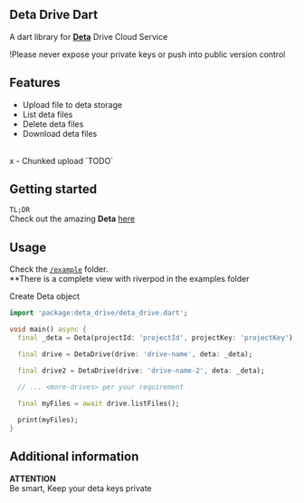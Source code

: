 ## Deta Drive Dart
A dart library for [**Deta**](https://docs.deta.sh/docs/) Drive Cloud Service

!Please never expose your private keys or push into public version control

## Features
- Upload file to deta storage
- List deta files
- Delete deta files
- Download deta files
<br>
x - Chunked upload `TODO`

## Getting started
`TL;DR` <br>
Check out the amazing **Deta** [here](https://docs.deta.sh/docs/)

## Usage
Check the [`/example`](example/) folder.
<br>
**There is a complete view with riverpod in the examples folder 

Create Deta object
```dart
import 'package:deta_drive/deta_drive.dart';

void main() async {
  final _deta = Deta(projectId: 'projectId', projectKey: 'projectKey');

  final drive = DetaDrive(drive: 'drive-name', deta: _deta);

  final drive2 = DetaDrive(drive: 'drive-name-2', deta: _deta);

  // ... <more-drives> per your requirement
  
  final myFiles = await drive.listFiles();

  print(myFiles);
}

```

## Additional information
**ATTENTION**<br>
Be smart, Keep your deta keys private 
